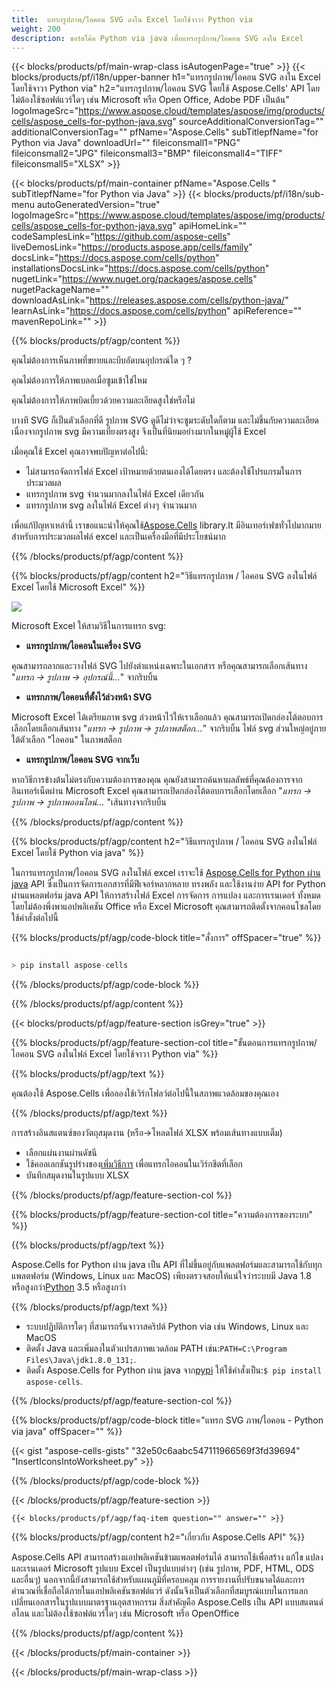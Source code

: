 ```yaml
---
title:  แทรกรูปภาพ/ไอคอน SVG ลงใน Excel โดยใช้จาวา Python via
weight: 200
description: ซอร์สโค้ด Python via java เพื่อแทรกรูปภาพ/ไอคอน SVG ลงใน Excel
---
```

{{< blocks/products/pf/main-wrap-class isAutogenPage="true" >}}
{{< blocks/products/pf/i18n/upper-banner h1="แทรกรูปภาพ/ไอคอน SVG ลงใน Excel โดยใช้จาวา Python via" h2="แทรกรูปภาพ/ไอคอน SVG โดยใช้ Aspose.Cells\' API โดยไม่ต้องใช้ซอฟต์แวร์ใดๆ เช่น Microsoft หรือ Open Office, Adobe PDF เป็นต้น" logoImageSrc="https://www.aspose.cloud/templates/aspose/img/products/cells/aspose_cells-for-python-java.svg" sourceAdditionalConversionTag="" additionalConversionTag="" pfName="Aspose.Cells" subTitlepfName="for Python via Java" downloadUrl="" fileiconsmall1="PNG" fileiconsmall2="JPG" fileiconsmall3="BMP" fileiconsmall4="TIFF" fileiconsmall5="XLSX" >}}

{{< blocks/products/pf/main-container pfName="Aspose.Cells " subTitlepfName="for Python via Java" >}}
{{< blocks/products/pf/i18n/sub-menu autoGeneratedVersion="true" logoImageSrc="https://www.aspose.cloud/templates/aspose/img/products/cells/aspose_cells-for-python-java.svg" apiHomeLink="" codeSamplesLink="https://github.com/aspose-cells" liveDemosLink="https://products.aspose.app/cells/family" docsLink="https://docs.aspose.com/cells/python" installationsDocsLink="https://docs.aspose.com/cells/python" nugetLink="https://www.nuget.org/packages/aspose.cells" nugetPackageName="" downloadAsLink="https://releases.aspose.com/cells/python-java/" learnAsLink="https://docs.aspose.com/cells/python" apiReference="" mavenRepoLink="" >}}

{{% blocks/products/pf/agp/content %}}

คุณไม่ต้องการเห็นภาพที่ขยายและบีบอัดบนอุปกรณ์ใด ๆ ?

คุณไม่ต้องการให้ภาพเบลอเมื่อซูมเข้าใช่ไหม

คุณไม่ต้องการให้ภาพบิดเบี้ยวด้วยความละเอียดสูงใช่หรือไม่

บางที SVG ก็เป็นตัวเลือกที่ดี รูปภาพ SVG ดูดีไม่ว่าจะซูมระดับใดก็ตาม และไม่ขึ้นกับความละเอียด เนื่องจากรูปภาพ svg มีความเที่ยงตรงสูง จึงเป็นที่นิยมอย่างมากในหมู่ผู้ใช้ Excel

เมื่อคุณใช้ Excel คุณอาจพบปัญหาต่อไปนี้:

+ ไม่สามารถจัดการไฟล์ Excel เป้าหมายด้วยตนเองได้โดยตรง และต้องใช้โปรแกรมในการประมวลผล
+ แทรกรูปภาพ svg จำนวนมากลงในไฟล์ Excel เดียวกัน
+ แทรกรูปภาพ svg ลงในไฟล์ Excel ต่างๆ จำนวนมาก

 เพื่อแก้ปัญหาเหล่านี้ เราขอแนะนำให้คุณใช้[Aspose.Cells](https://products.aspose.com/cells/) library.It มีอินเทอร์เฟซทั่วไปมากมายสำหรับการประมวลผลไฟล์ excel และเป็นเครื่องมือที่มีประโยชน์มาก

{{% /blocks/products/pf/agp/content %}}

{{% blocks/products/pf/agp/content h2="วิธีแทรกรูปภาพ / ไอคอน SVG ลงในไฟล์ Excel โดยใช้ Microsoft Excel" %}}

![](/cells/th/net/icons/insert-icons-to-excel/sample.png)

Microsoft Excel ให้สามวิธีในการแทรก svg:

+  **แทรกรูปภาพ/ไอคอนในเครื่อง SVG**

คุณสามารถลากและวางไฟล์ SVG ไปยังตำแหน่งเฉพาะในเอกสาร หรือคุณสามารถเลือกเส้นทาง "*แทรก -> รูปภาพ -> อุปกรณ์นี้...*" จากริบบิ้น

+  **แทรกภาพ/ไอคอนที่ตั้งไว้ล่วงหน้า SVG**

Microsoft Excel ได้เตรียมภาพ svg ล่วงหน้าไว้ให้เราเลือกแล้ว คุณสามารถเปิดกล่องโต้ตอบการเลือกโดยเลือกเส้นทาง "*แทรก -> รูปภาพ -> รูปภาพสต็อก...*" จากริบบิ้น ไฟล์ svg ส่วนใหญ่อยู่ภายใต้ตัวเลือก "ไอคอน" ในภาพสต็อก

+  **แทรกรูปภาพ/ไอคอน SVG จากเว็บ**

หากวิธีการข้างต้นไม่ตรงกับความต้องการของคุณ คุณยังสามารถค้นหาผลลัพธ์ที่คุณต้องการจากอินเทอร์เน็ตผ่าน Microsoft Excel คุณสามารถเปิดกล่องโต้ตอบการเลือกโดยเลือก "*แทรก -> รูปภาพ -> รูปภาพออนไลน์...* "เส้นทางจากริบบิ้น

{{% /blocks/products/pf/agp/content %}}

{{% blocks/products/pf/agp/content h2="วิธีแทรกรูปภาพ / ไอคอน SVG ลงในไฟล์ Excel โดยใช้ Python via java" %}}

 ในการแทรกรูปภาพ/ไอคอน SVG ลงในไฟล์ excel เราจะใช้
 [Aspose.Cells for Python ผ่าน java](https://pypi.org/project/aspose-cells/) 
 API ซึ่งเป็นการจัดการเอกสารที่มีฟีเจอร์หลากหลาย ทรงพลัง และใช้งานง่าย API for Python ผ่านแพลตฟอร์ม java API ให้การสร้างไฟล์ Excel การจัดการ การแปลง และการเรนเดอร์ ทั้งหมดโดยไม่ต้องพึ่งพาแอปพลิเคชัน Office หรือ Excel Microsoft คุณสามารถติดตั้งจากคอนโซลโดยใช้คำสั่งต่อไปนี้

{{% blocks/products/pf/agp/code-block title="สั่งการ" offSpacer="true" %}}

```cs

> pip install aspose-cells

```

{{% /blocks/products/pf/agp/code-block %}}

{{% /blocks/products/pf/agp/content %}}

{{< blocks/products/pf/agp/feature-section isGrey="true" >}}

{{% blocks/products/pf/agp/feature-section-col title="ขั้นตอนการแทรกรูปภาพ/ไอคอน SVG ลงในไฟล์ Excel โดยใช้จาวา Python via" %}}

{{% blocks/products/pf/agp/text %}}

คุณต้องใช้ Aspose.Cells เพื่อลองใช้เวิร์กโฟลว์ต่อไปนี้ในสภาพแวดล้อมของคุณเอง

{{% /blocks/products/pf/agp/text %}}

การสร้างอินสแตนซ์ของวัตถุสมุดงาน (หรือ->โหลดไฟล์ XLSX พร้อมเส้นทางแบบเต็ม)
+ เลือกแผ่นงานผ่านดัชนี
 + ใช้คอลเลกชันรูปร่างของ[เพิ่มวิธีการ](https://reference.aspose.com/cells/python-java/asposecells.api/shapecollection#addIcons(int,%20int,%20int,%20int,%20int,%20int,%20byte[],%20byte[])) เพื่อแทรกไอคอนในเวิร์กชีตที่เลือก
+ บันทึกสมุดงานในรูปแบบ XLSX

{{% /blocks/products/pf/agp/feature-section-col %}}

{{% blocks/products/pf/agp/feature-section-col title="ความต้องการของระบบ" %}}

{{% blocks/products/pf/agp/text %}}

 Aspose.Cells for Python ผ่าน java เป็น API ที่ไม่ขึ้นอยู่กับแพลตฟอร์มและสามารถใช้กับทุกแพลตฟอร์ม (Windows, Linux และ MacOS) เพียงตรวจสอบให้แน่ใจว่าระบบมี Java 1.8 หรือสูงกว่า[Python](https://www.python.org/downloads/) 3.5 หรือสูงกว่า
 
{{% /blocks/products/pf/agp/text %}}

- ระบบปฏิบัติการใดๆ ที่สามารถรันจาวาสคริปต์ Python via เช่น Windows, Linux และ MacOS
-  ติดตั้ง Java และเพิ่มลงในตัวแปรสภาพแวดล้อม PATH เช่น:<code>PATH=C:\Program Files\Java\jdk1.8.0_131;</code>.
-  ติดตั้ง Aspose.Cells for Python ผ่าน java จาก<a href="https://pypi.org/project/aspose-cells/">pypi</a> ให้ใช้คำสั่งเป็น:<code>$ pip install aspose-cells</code>.

{{% /blocks/products/pf/agp/feature-section-col %}}

{{% blocks/products/pf/agp/code-block title="แทรก SVG ภาพ/ไอคอน - Python via java" offSpacer="" %}}

{{< gist "aspose-cells-gists" "32e50c6aabc547111966569f3fd39694" "InsertIconsIntoWorksheet.py" >}}

{{% /blocks/products/pf/agp/code-block %}}

{{< /blocks/products/pf/agp/feature-section >}}

    {{< blocks/products/pf/agp/faq-item question="" answer="" >}}
 

<!-- aboutfile Starts -->

{{% blocks/products/pf/agp/content h2="เกี่ยวกับ Aspose.Cells API" %}}

Aspose.Cells API สามารถสร้างแอปพลิเคชันข้ามแพลตฟอร์มได้ สามารถใช้เพื่อสร้าง แก้ไข แปลง และเรนเดอร์ Microsoft รูปแบบ Excel เป็นรูปแบบต่างๆ (เช่น รูปภาพ, PDF, HTML, ODS และอื่นๆ) นอกจากนี้ยังสามารถใช้สำหรับแผนภูมิที่ครอบคลุม การรายงานที่ปรับขนาดได้และการคำนวณที่เชื่อถือได้ภายในแอปพลิเคชันซอฟต์แวร์ ดังนั้นจึงเป็นตัวเลือกที่สมบูรณ์แบบในการแลกเปลี่ยนเอกสารในรูปแบบมาตรฐานอุตสาหกรรม สิ่งสำคัญคือ Aspose.Cells เป็น API แบบสแตนด์อโลน และไม่ต้องใช้ซอฟต์แวร์ใดๆ เช่น Microsoft หรือ OpenOffice

{{% /blocks/products/pf/agp/content %}}



<!-- aboutfile Ends -->
<!--
{{< blocks/products/pf/agp/other-supported-section title="Other Supported Splitting Formats" subTitle="Using C#, One can also split large file into chunks of many other file formats including." >}}

{{< blocks/products/pf/agp/other-supported-section-item href="https://products.aspose.com/cells/net/splitter/ods/" name="ODS" description="OpenDocument Spreadsheet File" >}}
{{< blocks/products/pf/agp/other-supported-section-item href="https://products.aspose.com/cells/net/splitter/xls/" name="XLS" description="Excel Binary Format" >}}
{{< blocks/products/pf/agp/other-supported-section-item href="https://products.aspose.com/cells/net/splitter/xlsb/" name="XLSB" description="Binary Excel Workbook File" >}}
{{< blocks/products/pf/agp/other-supported-section-item href="https://products.aspose.com/cells/net/splitter/xlsm/" name="XLSM" description="Spreadsheet File" >}}

{{< /blocks/products/pf/agp/other-supported-section >}}

-->

{{< /blocks/products/pf/main-container >}}
    
{{< /blocks/products/pf/main-wrap-class >}}
